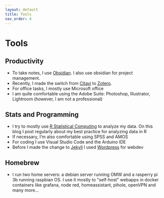 ```yaml
---
layout: default
title: Tools
nav_order: 4
---
```


# Tools

## Productivity
- To take notes, I use [Obsidian](https://obsidian.md/). I also use obsidian for project management.
- Recently, I made the switch from [Citavi]( https://www.citavi.com/) to [Zotero](https://www.zotero.org/).
- For office tasks, I mostly use Microsoft office
- I am quite comfortable using the Adobe Suite: Photoshop, Illustrator, Lightroom (however, I am not a professional)

## Stats and Programming
- I try to mostly use [R Statistical Computing](https://www.r-project.org/) to analyze my data. On this blog I post regularly about my best practice for analyzing data in R
- If necessary, I’m also comfortable using SPSS and AMOS
- For coding I use Visual Studio Code and the Arduino IDE
- Before I made the change to [Jekyll](https://jekyllrb.com/) I used [Wordpress]( https://wordpress.com/) for webdev

## Homebrew
- I run two home servers: a debian server running OMW and a rasperry pi 3b running raspbian OS. I use it mostly to "self-host" webapps in docker containers like grafana, node red, homeassistant, pihole, openVPN and many more...
